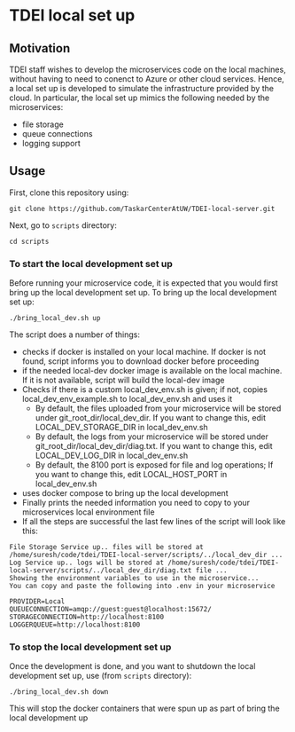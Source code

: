 # TDEI local set up

## Motivation
TDEI staff wishes to develop the microservices code on the local machines, without having to need to conenct to Azure or other cloud services. Hence, a local set up is developed to simulate the infrastructure provided by the cloud.
In particular, the local set up mimics the following needed by the microservices:
- file storage 
- queue connections 
- logging support

## Usage
First, clone this repository using:
```console
git clone https://github.com/TaskarCenterAtUW/TDEI-local-server.git 
```
Next, go to `scripts` directory: 
```console
cd scripts
```
### To start the local development set up
Before running your microservice code, it is expected that you would first bring up the local development set up. 
To bring up the local development set up:
```console
./bring_local_dev.sh up
```
The script does a number of things:
- checks if docker is installed on your local machine. If docker is not found, script informs you to download docker before proceeding
- if the needed local-dev docker image is available on the local machine. If it is not available, script will build the local-dev image
- Checks if there is a custom local_dev_env.sh is given; if not, copies local_dev_env_example.sh to local_dev_env.sh and uses it
    - By default, the files uploaded from your microservice will be stored under git_root_dir/local_dev_dir. If you want to change this, edit LOCAL_DEV_STORAGE_DIR in local_dev_env.sh
    - By default, the logs from your microservice will be stored under git_root_dir/local_dev_dir/diag.txt. If you want to change this, edit LOCAL_DEV_LOG_DIR in local_dev_env.sh
    - By default, the 8100 port is exposed for file and log operations; If you want to change this, edit LOCAL_HOST_PORT in local_dev_env.sh
- uses docker compose to bring up the local development
- Finally prints the needed information you need to copy to your microservices local environment file
- If all the steps are successful the last few lines of the script will look like this:
```
File Storage Service up.. files will be stored at /home/suresh/code/tdei/TDEI-local-server/scripts/../local_dev_dir ...
Log Service up.. logs will be stored at /home/suresh/code/tdei/TDEI-local-server/scripts/../local_dev_dir/diag.txt file ...
Showing the environment variables to use in the microservice...
You can copy and paste the following into .env in your microservice
 
PROVIDER=Local
QUEUECONNECTION=amqp://guest:guest@localhost:15672/
STORAGECONNECTION=http://localhost:8100
LOGGERQUEUE=http://localhost:8100
```
### To stop the local development set up
Once the development is done, and you want to shutdown the local development set up, use (from `scripts` directory):
```
./bring_local_dev.sh down
```
This will stop the docker containers that were spun up as part of bring the local development up